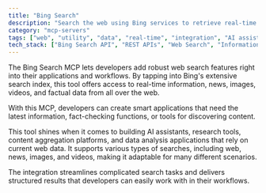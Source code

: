 ```yaml
---
title: "Bing Search"
description: "Search the web using Bing services to retrieve real-time information and answers."
category: "mcp-servers"
tags: ["web", "utility", "data", "real-time", "integration", "AI assistants", "content aggregation", "fact-checking", "search types"]
tech_stack: ["Bing Search API", "REST APIs", "Web Search", "Information Retrieval", "Real-time Data", "news search", "image search", "video search"]
---
```


The Bing Search MCP lets developers add robust web search features right into their applications and workflows. By tapping into Bing's extensive search index, this tool offers access to real-time information, news, images, videos, and factual data from all over the web.

With this MCP, developers can create smart applications that need the latest information, fact-checking functions, or tools for discovering content. 

This tool shines when it comes to building AI assistants, research tools, content aggregation platforms, and data analysis applications that rely on current web data. It supports various types of searches, including web, news, images, and videos, making it adaptable for many different scenarios.

The integration streamlines complicated search tasks and delivers structured results that developers can easily work with in their workflows.
